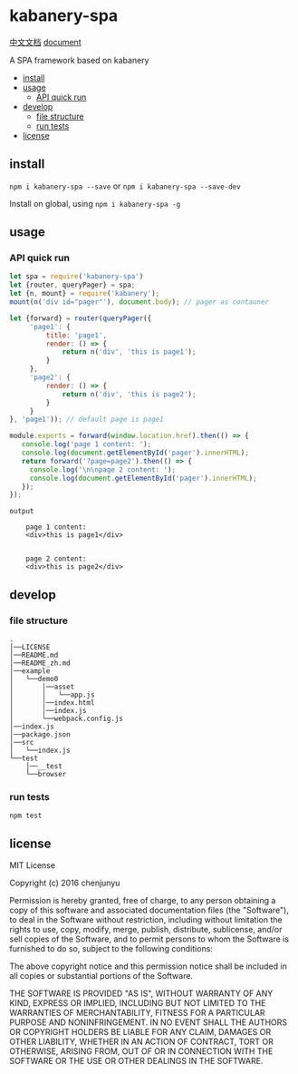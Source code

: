 # kabanery-spa

[中文文档](./README_zh.md)   [document](./README.md)

A SPA framework based on kabanery
- [install](#install)
- [usage](#usage)
  * [API quick run](#api-quick-run)
- [develop](#develop)
  * [file structure](#file-structure)
  * [run tests](#run-tests)
- [license](#license)

## install

`npm i kabanery-spa --save` or `npm i kabanery-spa --save-dev`

Install on global, using `npm i kabanery-spa -g`



## usage








### API quick run



```js
let spa = require('kabanery-spa')
let {router, queryPager} = spa;
let {n, mount} = require('kabanery');
mount(n('div id="pager"'), document.body); // pager as contauner

let {forward} = router(queryPager({
     'page1': {
         title: 'page1',
         render: () => {
             return n('div', 'this is page1');
         }
     },
     'page2': {
         render: () => {
             return n('div', 'this is page2');
         }
     }
}, 'page1')); // default page is page1

module.exports = forward(window.location.href).then(() => {
   console.log('page 1 content: ');
   console.log(document.getElementById('pager').innerHTML);
   return forward('?page=page2').then(() => {
     console.log('\n\npage 2 content: ');
     console.log(document.getElementById('pager').innerHTML);
   });
});
```

```
output

    page 1 content: 
    <div>this is page1</div>
    
    
    page 2 content: 
    <div>this is page2</div>

```

## develop

### file structure

```
.    
│──LICENSE    
│──README.md    
│──README_zh.md    
│──example    
│   └──demo0    
│       │──asset    
│       │   └──app.js    
│       │──index.html    
│       │──index.js    
│       └──webpack.config.js    
│──index.js    
│──package.json    
│──src    
│   └──index.js    
└──test    
    │──__test    
    └──browser     
```


### run tests

`npm test`

## license

MIT License

Copyright (c) 2016 chenjunyu

Permission is hereby granted, free of charge, to any person obtaining a copy
of this software and associated documentation files (the "Software"), to deal
in the Software without restriction, including without limitation the rights
to use, copy, modify, merge, publish, distribute, sublicense, and/or sell
copies of the Software, and to permit persons to whom the Software is
furnished to do so, subject to the following conditions:

The above copyright notice and this permission notice shall be included in all
copies or substantial portions of the Software.

THE SOFTWARE IS PROVIDED "AS IS", WITHOUT WARRANTY OF ANY KIND, EXPRESS OR
IMPLIED, INCLUDING BUT NOT LIMITED TO THE WARRANTIES OF MERCHANTABILITY,
FITNESS FOR A PARTICULAR PURPOSE AND NONINFRINGEMENT. IN NO EVENT SHALL THE
AUTHORS OR COPYRIGHT HOLDERS BE LIABLE FOR ANY CLAIM, DAMAGES OR OTHER
LIABILITY, WHETHER IN AN ACTION OF CONTRACT, TORT OR OTHERWISE, ARISING FROM,
OUT OF OR IN CONNECTION WITH THE SOFTWARE OR THE USE OR OTHER DEALINGS IN THE
SOFTWARE.

